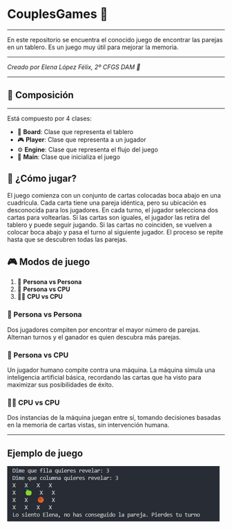 # **CouplesGames 🎴**
---

En este repositorio se encuentra el conocido juego de encontrar las parejas en un tablero. Es un juego muy útil para mejorar la memoria.

---

*Creado por Elena López Félix, 2º CFGS DAM 📝*

---

## 🧩 Composición
---
Está compuesto por 4 clases:

- 🎲 **Board**: Clase que representa el tablero
- 🎮 **Player**: Clase que representa a un jugador
- ⚙️ **Engine**: Clase que representa el flujo del juego
- 🚀 **Main**: Clase que inicializa el juego

## 🎯 ¿Cómo jugar?
El juego comienza con un conjunto de cartas colocadas boca abajo en una
cuadrícula. Cada carta tiene una pareja idéntica, pero su ubicación es desconocida para los
jugadores. En cada turno, el jugador selecciona dos cartas para voltearlas. Si las cartas son
iguales, el jugador las retira del tablero y puede seguir jugando. Si las cartas no coinciden,
se vuelven a colocar boca abajo y pasa el turno al siguiente jugador. El proceso se repite
hasta que se descubren todas las parejas.

## 🎮 Modos de juego
1. 👥 **Persona vs Persona**
2. 🤖 **Persona vs CPU**
3. 🤖🤖 **CPU vs CPU**

### 👥 Persona vs Persona
Dos jugadores compiten por encontrar el mayor número de
parejas. Alternan turnos y el ganador es quien descubra más parejas.

### 🤖 Persona vs CPU
Un jugador humano compite contra una máquina. La máquina
simula una inteligencia artificial básica, recordando las cartas que ha visto para
maximizar sus posibilidades de éxito.

### 🤖🤖 CPU vs CPU
Dos instancias de la máquina juegan entre sí, tomando
decisiones basadas en la memoria de cartas vistas, sin intervención humana.

---
## Ejemplo de juego
![Ejemplo de funcionamiento](media/ejemplo_juego.png)